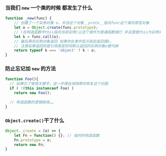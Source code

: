 ### 当我们 `new` 一个类的时候 都发生了什么

```js
function _new(func) {
    // 创建了一个实例对象 o，并且这个对象__proto__指向func这个类的原型对象 
    let o = Object.create(func.prototype); 
    // (在构造函数中this指向当前实例)让这个类作为普通函数值行 并且里面this为实例对象 
    let k = func.call(o);
    // 最后再将实例对象返回 如果你在类中显示指定返回值k，
    // 注意如果返回的是引用类型则将默认返回的实例对象o替代掉
    return typeof k === 'object' ? k : o;
}
```

### 防止忘记加 `new` 的方法

```js
function Foo(){ 
  // 如果忘了使用关键字，这一步骤会悄悄帮你修复这个问题 
  if ( !(this instanceof Foo) ) 
    return new Foo(); 
  
  // 构造函数的逻辑继续…… 
}
```
### `Object.create()`干了什么

```js
Object._create = (o) => {
    let Fn = function() {}; // 临时的构造函数
    Fn.prototype = o;
    return new Fn;
}
```

